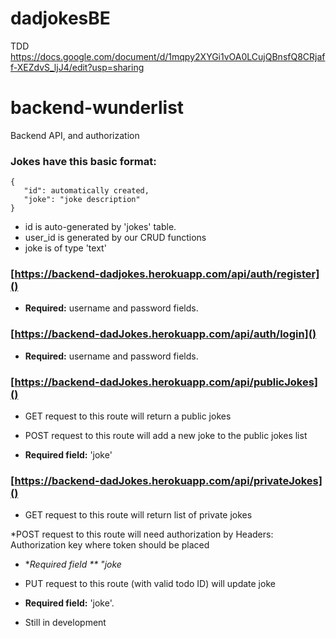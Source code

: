 # dadjokesBE
TDD https://docs.google.com/document/d/1mqpy2XYGi1vOA0LCujQBnsfQ8CRjaff-XEZdvS_ljJ4/edit?usp=sharing 

# backend-wunderlist
Backend API, and authorization

### Jokes have this basic format:
    
    {
       "id": automatically created,
       "joke": "joke description"
    }

* id is auto-generated by 'jokes' table.
* user_id is generated by our CRUD functions
* joke is of type 'text'


### [https://backend-dadjokes.herokuapp.com/api/auth/register]()

* **Required:** username and password fields.

### [https://backend-dadJokes.herokuapp.com/api/auth/login]()

* **Required:** username and password fields.

### [https://backend-dadJokes.herokuapp.com/api/publicJokes]()

* GET request to this route will return a public jokes

* POST request to this route will add a new joke to the public jokes list
* **Required field:** 'joke'

### [https://backend-dadJokes.herokuapp.com/api/privateJokes]()

* GET request to this route will return list of private jokes

*POST request to this route will need authorization by Headers: Authorization key where token should be placed
* **Required field ** "joke*

* PUT request to this route (with valid todo ID) will update joke
* **Required field:** 'joke'.
* Still in development

